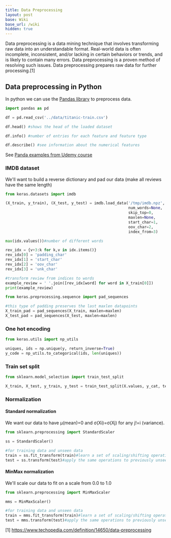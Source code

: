 ```yaml
---
title: Data Preprocessing
layout: post
base: Wiki
base_url: /wiki
hidden: true
---
```


Data preprocessing is a data mining technique that involves transforming raw data into an understandable format. Real-world data is often incomplete, inconsistent, and/or lacking in certain behaviors or trends, and is likely to contain many errors. Data preprocessing is a proven method of resolving such issues. Data preprocessing prepares raw data for further processing.[1]

Data preprocessing in Python
----------------------------

In python we can use the [Pandas library](https://pandas.pydata.org/) to preprocess data.

``` python
import pandas as pd

df = pd.read_csv('../data/titanic-train.csv')

df.head() #shows the head of the loaded dataset

df.info() #number of entries for each feature and feature type

df.describe() #see information about the numerical features
```

See [Panda examples from Udemy course](https://tzeny.ddns.net:4430/Tzeny/udemy-zero-to-deep-learning/blob/master/course/2%20Data.ipynb)

### IMDB dataset

We'll want to build a reverse dictionary and pad our data (make all reviews have the same length)

``` python
from keras.datasets import imdb

(X_train, y_train), (X_test, y_test) = imdb.load_data('/tmp/imdb.npz',
                                                      num_words=None,
                                                      skip_top=0,
                                                      maxlen=None,
                                                      start_char=1,
                                                      oov_char=2,
                                                      index_from=3)

max(idx.values())#number of different words

rev_idx = {v+3:k for k,v in idx.items()}
rev_idx[0] = 'padding_char'
rev_idx[1] = 'start_char'
rev_idx[2] = 'oov_char'
rev_idx[3] = 'unk_char'

#transform review from indices to words
example_review = ' '.join([rev_idx[word] for word in X_train[0]])
print(example_review)

from keras.preprocessing.sequence import pad_sequences

#this type of padding preserves the last maxlen datapoints
X_train_pad = pad_sequences(X_train, maxlen=maxlen)
X_test_pad = pad_sequences(X_test, maxlen=maxlen)
```

### One hot encoding

``` python
from keras.utils import np_utils

uniques, ids = np.unique(y, return_inverse=True)
y_code = np_utils.to_categorical(ids, len(uniques))
```

### Train set split

``` python
from sklearn.model_selection import train_test_split

X_train, X_test, y_train, y_test = train_test_split(X.values, y_cat, test_size=0.2)
```

### Normalization

#### Standard normalization

We want our data to have μ(mean)=0 and σ(Xi)=σ(Xj) for any j!=i (variance).

``` python
from sklearn.preprocessing import StandardScaler

ss = StandardScaler()

#for training data and unseen data
train = ss.fit_transform(train)#learn a set of scaling/shifting operations to fit the data in a standard distribution with mean 0 and variance 1
test = ss.transform(test)#apply the same operations to previously unseen test data
```

#### MinMax normalization

We'll scale our data to fit on a scale from 0.0 to 1.0

``` python
from sklearn.preprocessing import MinMaxScaler

mms = MinMaxScaler()

#for training data and unseen data
train = mms.fit_transform(train)#learn a set of scaling/shifting operations to fit the data in the [0,1] range
test = mms.transform(test)#apply the same operations to previously unseen test data
```

[1] <https://www.techopedia.com/definition/14650/data-preprocessing>
